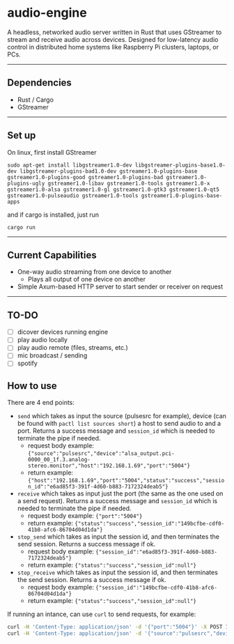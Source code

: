 # audio-engine

A headless, networked audio server written in Rust that uses GStreamer to stream and receive audio across devices. Designed for low-latency audio control in distributed home systems like Raspberry Pi clusters, laptops, or PCs.

---

## Dependencies
- Rust / Cargo
- GStreamer

---

## Set up

On linux, first install GStreamer

```
sudo apt-get install libgstreamer1.0-dev libgstreamer-plugins-base1.0-dev libgstreamer-plugins-bad1.0-dev gstreamer1.0-plugins-base gstreamer1.0-plugins-good gstreamer1.0-plugins-bad gstreamer1.0-plugins-ugly gstreamer1.0-libav gstreamer1.0-tools gstreamer1.0-x gstreamer1.0-alsa gstreamer1.0-gl gstreamer1.0-gtk3 gstreamer1.0-qt5 gstreamer1.0-pulseaudio gstreamer1.0-tools gstreamer1.0-plugins-base-apps
```

and if cargo is installed, just run

```
cargo run
```

---

## Current Capabilities

- One-way audio streaming from one device to another
    - Plays all output of one device on another 
- Simple Axum-based HTTP server to start sender or receiver on request

---

## TO-DO

- [ ] dicover devices running engine
- [ ] play audio locally
- [ ] play audio remote (files, streams, etc.)
- [ ] mic broadcast / sending
- [ ] spotify

## How to use

There are 4 end points:

- `send` which takes as input the source (pulsesrc for example), device (can be found with `pactl list sources short`) a host to send audio to and a port. Returns a success message and `session_id` which is needed to terminate the pipe if needed.
    - request body example: `{"source":"pulsesrc","device":"alsa_output.pci-0000_00_1f.3.analog-stereo.monitor","host":"192.168.1.69","port":"5004"}`
    - return example: `{"host":"192.168.1.69","port":"5004","status":"success","session_id":"e6ad85f3-391f-4d60-b883-7172324deab5"}`
- `receive` which takes as input just the port (the same as the one used on a send request). Returns a success message and `session_id` which is needed to terminate the pipe if needed.
    - request body example: `{"port":"5004"}`
    - return example: `{"status":"success","session_id":"149bcfbe-cdf0-41b8-afc6-86704d04d1da"}`
- `stop_send` which takes as input the session id, and then terminates the send session. Returns a success message if ok.
    - request body example: `{"session_id":"e6ad85f3-391f-4d60-b883-7172324deab5"}`
    - return example: `{"status":"success","session_id":null"}`
- `stop_receive` which takes as input the session id, and then terminates the send session. Returns a success message if ok.
    - request body example: `{"session_id":"149bcfbe-cdf0-41b8-afc6-86704d04d1da"}`
    - return example: `{"status":"success","session_id":null"}`

If running an intance, can use `curl` to send requests, for example:

```bash
curl -H 'Content-Type: application/json' -d '{"port":"5004"}' -X POST 127.0.0.1:3000/receive
curl -H 'Content-Type: application/json' -d '{"source":"pulsesrc","device":"alsa_output.pci-0000_00_1f.3.analog-stereo.monitor","host":"192.168.1.69","port":"5004"}' -X POST 127.0.0.1:3000/send
```
